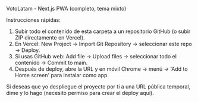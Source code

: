VotoLatam - Next.js PWA (completo, tema mixto)

Instrucciones rápidas:
1) Subir todo el contenido de esta carpeta a un repositorio GitHub (o subir ZIP directamente en Vercel).
2) En Vercel: New Project -> Import Git Repository -> seleccionar este repo -> Deploy.
3) Si usas GitHub web: Add file -> Upload files -> seleccionar todo el contenido -> Commit to main.
4) Después de deploy, abre la URL y en móvil Chrome -> menú -> 'Add to Home screen' para instalar como app.

Si deseas que yo despliegue el proyecto por ti a una URL pública temporal, dime y lo hago (necesito permiso para crear el deploy aquí).
